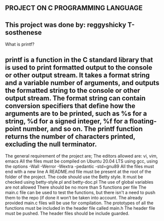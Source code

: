 ## PROJECT ON C PROGRAMMING LANGUAGE
This project was done by:
reggyshicky
T-sosthenese
---
What is printf?

printf is a function in the C standard library that is used to print formatted output to the console or other output stream.
It takes a format string and a variable number of arguments, and outputs the formatted string to the console or other output stream.
The format string can contain conversion specifiers that define how the arguments are to be printed, such as %s for a string, %d for a signed integer, %f for a floating-point number, and so on.
The printf function returns the number of characters printed, excluding the null terminator.
---
The general requirement of the project are;
The editors allowed are: vi, vim, emacs
All the files must be compiled on Ubuntu 20.04 LTS using gcc, using the options -Wall -Werror -Wextra -pedantic -std=gnu89
All the files must end with a new line
A README.md file must be present at the root of the folder of the project.
The code should use the Betty style. It must be checked using betty-style.pl and betty-doc.pl
The use of global variables are not allowed
There should be no more than 5 functions per file
The main.c file can be used to test the functions, but there isn't a need to push them to the repo (if done it won’t be taken into account. The already provided main.c files will be use for compilation.
The prototypes of all the functions must be included in the header file called main.h
The header file must be pushed.
The header files should be include guarded.
